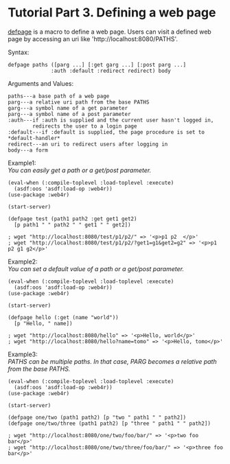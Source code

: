 Tutorial Part 3. Defining a web page
=================================
[defpage](http://web4r.org/en/api#defpage) is a macro to define a web page. Users can visit a defined web page by accessing an uri like 'http://localhost:8080/PATHS'.

Syntax:

    defpage paths ([parg ...] [:get garg ...] [:post parg ...]
                  :auth :default :redirect redirect) body

Arguments and Values:

    paths---a base path of a web page
    parg---a relative uri path from the base PATHS
    garg---a symbol name of a get parameter
    parg---a symbol name of a post parameter
    :auth---if :auth is supplied and the current user hasn't logged in,
            redirects the user to a login page
    :default---if :default is supplied, the page procedure is set to *default-handler*
    redirect---an uri to redirect users after logging in
    body---a form

Example1:  
*You can easily get a path or a get/post parameter.*

    (eval-when (:compile-toplevel :load-toplevel :execute)
      (asdf:oos 'asdf:load-op :web4r))
    (use-package :web4r)

    (start-server)

    (defpage test (path1 path2 :get get1 get2)
      [p path1 " " path2 " " get1 " " get2])

    ; wget "http://localhost:8080/test/p1/p2/" => '<p>p1 p2  </p>'
    ; wget "http://localhost:8080/test/p1/p2/?get1=g1&get2=g2" => '<p>p1 p2 g1 g2</p>'

Example2:  
*You can set a default value of a path or a get/post parameter.*

    (eval-when (:compile-toplevel :load-toplevel :execute)
      (asdf:oos 'asdf:load-op :web4r))
    (use-package :web4r)

    (start-server)

    (defpage hello (:get (name "world"))
      [p "Hello, " name])

    ; wget "http://localhost:8080/hello" => '<p>Hello, world</p>'
    ; wget "http://localhost:8080/hello?name=tomo" => '<p>Hello, tomo</p>'

Example3:  
*PATHS can be multiple paths. In that case, PARG becomes a relative path from the base PATHS.*

    (eval-when (:compile-toplevel :load-toplevel :execute)
      (asdf:oos 'asdf:load-op :web4r))
    (use-package :web4r)

    (start-server)

    (defpage one/two (path1 path2) [p "two " path1 " " path2])
    (defpage one/two/three (path1 path2) [p "three " path1 " " path2])

    ; wget "http://localhost:8080/one/two/foo/bar/" => '<p>two foo bar</p>'
    ; wget "http://localhost:8080/one/two/three/foo/bar/" => '<p>three foo bar</p>'

